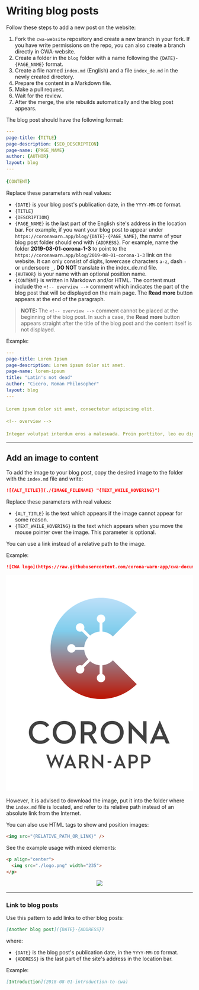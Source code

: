 # Writing blog posts

Follow these steps to add a new post on the website:

1. Fork the `cwa-website` repository and create a new branch in your fork. If you have write permissions on the repo, you can also create a branch directly in CWA-website.
2. Create a folder in the `blog` folder with a name following the `{DATE}-{PAGE_NAME}` format.
3. Create a file named `index.md` (English) and a file `index_de.md` in the newly created directory.
4. Prepare the content in a Markdown file.
5. Make a pull request.
6. Wait for the review.
7. After the merge, the site rebuilds automatically and the blog post appears.

The blog post should have the following format:

``` yaml
---
page-title: {TITLE}
page-description: {SEO_DESCRIPTION}
page-name: {PAGE_NAME}
author: {AUTHOR}
layout: blog
---

{CONTENT}
```

Replace these parameters with real values:

- `{DATE}` is your blog post's publication date, in the `YYYY-MM-DD` format.
- `{TITLE}`
- `{DESCRIPTION}`
- `{PAGE_NAME}` is the last part of the English site's address in the location bar. For example, if you want your blog post to appear under `https://coronawarn.app/blog/{DATE}-{PAGE_NAME}`, the name of your blog post folder should end with `{ADDRESS}`. For example, name the folder **2019-08-01-corona-1-3** to point to the `https://coronawarn.app/blog/2019-08-01-corona-1-3` link on the website. It can only consist of digits, lowercase characters `a-z`, dash `-` or underscore `_`. **DO NOT** translate in the index_de.md file.
- `{AUTHOR}` is your name with an optional position name.
- `{CONTENT}` is written in Markdown and/or HTML. The content must include the `<!-- overview -->` comment which indicates the part of the blog post that will be displayed on the main page. The **Read more** button appears at the end of the paragraph.

>**NOTE:** The `<!-- overview -->` comment cannot be placed at the beginning of the blog post. In such a case, the **Read more** button appears straight after the title of the blog post and the content itself is not displayed.

Example:

``` yaml
---
page-title: Lorem Ipsum
page-description: Lorem ipsum dolor sit amet.
page-name: lorem-ipsum
title: "Latin's not dead"
author: "Cicero, Roman Philosopher"
layout: blog
---

Lorem ipsum dolor sit amet, consectetur adipiscing elit.

<!-- overview -->

Integer volutpat interdum eros a malesuada. Proin porttitor, leo eu dignissim posuere, ante nibh aliquam ipsum, pharetra pharetra nunc libero eu massa.
```

---

## Add an image to content

To add the image to your blog post, copy the desired image to the folder with the `index.md` file and write:

``` Markdown
![{ALT_TITLE}](./{IMAGE_FILENAME} "{TEXT_WHILE_HOVERING}")
```

Replace these parameters with real values:

- `{ALT_TITLE}` is the text which appears if the image cannot appear for some reason.
- `{TEXT_WHILE_HOVERING}` is the text which appears when you move the mouse pointer over the image. This parameter is optional.

You can use a link instead of a relative path to the image.

Example:

``` Markdown
![CWA logo](https://raw.githubusercontent.com/corona-warn-app/cwa-documentation/master/images/CWA_title.png "Hover over me!")
```

![CWA logo](https://raw.githubusercontent.com/corona-warn-app/cwa-documentation/master/images/CWA_title.png "Hover over me!")

However, it is advised to download the image, put it into the folder where the `index.md` file is located, and refer to its relative path instead of an absolute link from the Internet.

You can also use HTML tags to show and position images:

``` HTML
<img src="{RELATIVE_PATH_OR_LINK}" />
```

See the example usage with mixed elements:

``` HTML
<p align="center">
  <img src="./logo.png" width="235">
</p>
```

<!-- markdownlint-disable MD033 -->
<p align="center">
<!-- markdownlint-disable MD033 -->
  <img src="./logo.png" width="235">
</p>

---

### Link to blog posts

Use this pattern to add links to other blog posts:

``` Markdown
[Another blog post]({DATE}-{ADDRESS})
```

where:

- `{DATE}` is the blog post's publication date, in the `YYYY-MM-DD` format.
- `{ADDRESS}` is the last part of the site's address in the location bar.

Example:

``` Markdown
[Introduction](2018-08-01-introduction-to-cwa)
```
